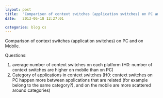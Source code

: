 ```yaml
---
layout: post
title:  "Comparison of context switches (application switches) on PC and on Mobile"
date:   2013-06-18 12:27:01

categories: blog cs
---
```


Comparison of context switches (application switches) on PC and on Mobile. 

Questions:  
1. average number of context switches on each platform (H0: number of context switches are higher on mobile than on PC) 
2. Category of applications in context switches (H0: context switches on PC happen more between applications that are related (for example belong to the same category?), and on the mobile are more scattered around categories)
